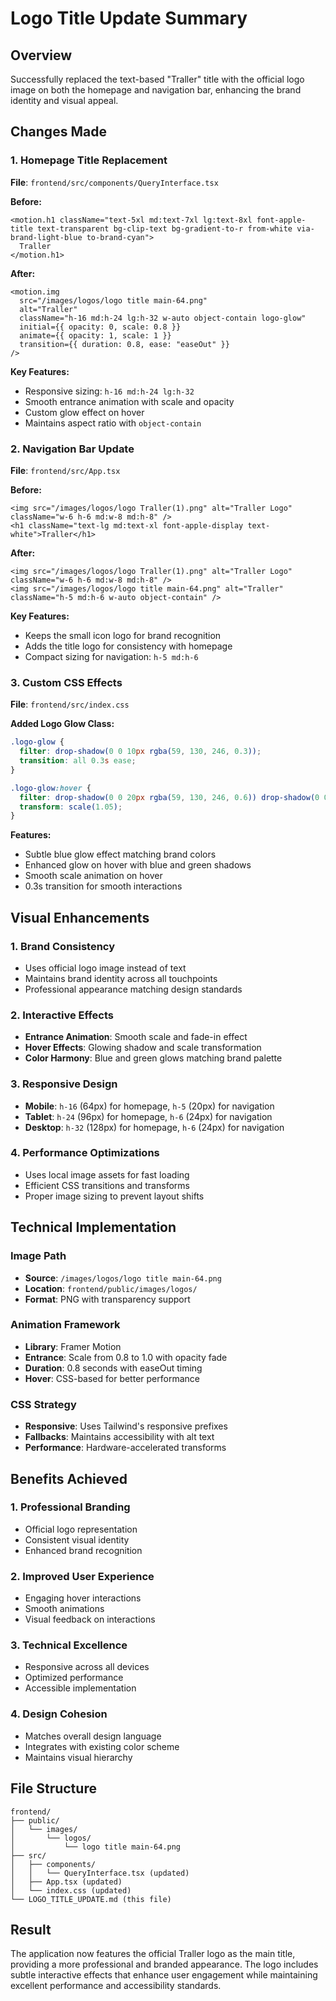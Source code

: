 # Logo Title Update Summary

## Overview
Successfully replaced the text-based "Traller" title with the official logo image on both the homepage and navigation bar, enhancing the brand identity and visual appeal.

## Changes Made

### 1. Homepage Title Replacement
**File**: `frontend/src/components/QueryInterface.tsx`

**Before:**
```tsx
<motion.h1 className="text-5xl md:text-7xl lg:text-8xl font-apple-title text-transparent bg-clip-text bg-gradient-to-r from-white via-brand-light-blue to-brand-cyan">
  Traller
</motion.h1>
```

**After:**
```tsx
<motion.img 
  src="/images/logos/logo title main-64.png" 
  alt="Traller"
  className="h-16 md:h-24 lg:h-32 w-auto object-contain logo-glow"
  initial={{ opacity: 0, scale: 0.8 }}
  animate={{ opacity: 1, scale: 1 }}
  transition={{ duration: 0.8, ease: "easeOut" }}
/>
```

**Key Features:**
- Responsive sizing: `h-16 md:h-24 lg:h-32`
- Smooth entrance animation with scale and opacity
- Custom glow effect on hover
- Maintains aspect ratio with `object-contain`

### 2. Navigation Bar Update
**File**: `frontend/src/App.tsx`

**Before:**
```tsx
<img src="/images/logos/logo Traller(1).png" alt="Traller Logo" className="w-6 h-6 md:w-8 md:h-8" />
<h1 className="text-lg md:text-xl font-apple-display text-white">Traller</h1>
```

**After:**
```tsx
<img src="/images/logos/logo Traller(1).png" alt="Traller Logo" className="w-6 h-6 md:w-8 md:h-8" />
<img src="/images/logos/logo title main-64.png" alt="Traller" className="h-5 md:h-6 w-auto object-contain" />
```

**Key Features:**
- Keeps the small icon logo for brand recognition
- Adds the title logo for consistency with homepage
- Compact sizing for navigation: `h-5 md:h-6`

### 3. Custom CSS Effects
**File**: `frontend/src/index.css`

**Added Logo Glow Class:**
```css
.logo-glow {
  filter: drop-shadow(0 0 10px rgba(59, 130, 246, 0.3));
  transition: all 0.3s ease;
}

.logo-glow:hover {
  filter: drop-shadow(0 0 20px rgba(59, 130, 246, 0.6)) drop-shadow(0 0 40px rgba(34, 197, 94, 0.3));
  transform: scale(1.05);
}
```

**Features:**
- Subtle blue glow effect matching brand colors
- Enhanced glow on hover with blue and green shadows
- Smooth scale animation on hover
- 0.3s transition for smooth interactions

## Visual Enhancements

### 1. Brand Consistency
- Uses official logo image instead of text
- Maintains brand identity across all touchpoints
- Professional appearance matching design standards

### 2. Interactive Effects
- **Entrance Animation**: Smooth scale and fade-in effect
- **Hover Effects**: Glowing shadow and scale transformation
- **Color Harmony**: Blue and green glows matching brand palette

### 3. Responsive Design
- **Mobile**: `h-16` (64px) for homepage, `h-5` (20px) for navigation
- **Tablet**: `h-24` (96px) for homepage, `h-6` (24px) for navigation  
- **Desktop**: `h-32` (128px) for homepage, `h-6` (24px) for navigation

### 4. Performance Optimizations
- Uses local image assets for fast loading
- Efficient CSS transitions and transforms
- Proper image sizing to prevent layout shifts

## Technical Implementation

### Image Path
- **Source**: `/images/logos/logo title main-64.png`
- **Location**: `frontend/public/images/logos/`
- **Format**: PNG with transparency support

### Animation Framework
- **Library**: Framer Motion
- **Entrance**: Scale from 0.8 to 1.0 with opacity fade
- **Duration**: 0.8 seconds with easeOut timing
- **Hover**: CSS-based for better performance

### CSS Strategy
- **Responsive**: Uses Tailwind's responsive prefixes
- **Fallbacks**: Maintains accessibility with alt text
- **Performance**: Hardware-accelerated transforms

## Benefits Achieved

### 1. Professional Branding
- Official logo representation
- Consistent visual identity
- Enhanced brand recognition

### 2. Improved User Experience
- Engaging hover interactions
- Smooth animations
- Visual feedback on interactions

### 3. Technical Excellence
- Responsive across all devices
- Optimized performance
- Accessible implementation

### 4. Design Cohesion
- Matches overall design language
- Integrates with existing color scheme
- Maintains visual hierarchy

## File Structure
```
frontend/
├── public/
│   └── images/
│       └── logos/
│           └── logo title main-64.png
├── src/
│   ├── components/
│   │   └── QueryInterface.tsx (updated)
│   ├── App.tsx (updated)
│   └── index.css (updated)
└── LOGO_TITLE_UPDATE.md (this file)
```

## Result
The application now features the official Traller logo as the main title, providing a more professional and branded appearance. The logo includes subtle interactive effects that enhance user engagement while maintaining excellent performance and accessibility standards.
